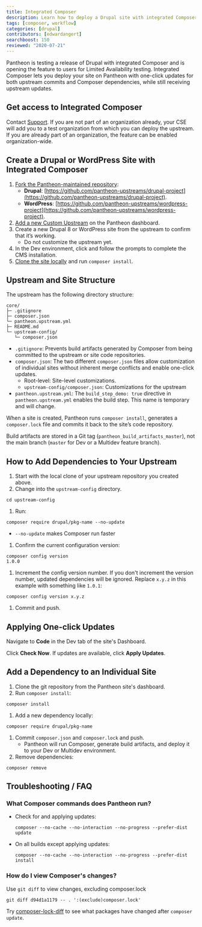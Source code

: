```yaml
---
title: Integrated Composer
description: Learn how to deploy a Drupal site with integrated Composer
tags: [composer, workflow]
categories: [drupal]
contributors: [edwardangert]
searchboost: 150
reviewed: "2020-07-21"
---
```


Pantheon is testing a release of Drupal with integrated Composer and is opening the feature to users for Limited Availability testing. Integrated Composer lets you deploy your site on Pantheon with one-click updates for both upstream commits and Composer dependencies, while still receiving upstream updates.

## Get access to Integrated Composer

Contact [Support](/support). If you are not part of an organization already, your CSE will add you to a test organization from which you can deploy the upstream. If you are already part of an organization, the feature can be enabled organization-wide.

## Create a Drupal or WordPress Site with Integrated Composer

1. [Fork the Pantheon-maintained repository](/create-custom-upstream#create-and-host-the-repository-remotely):
   - **Drupal**: [https://github.com/pantheon-upstreams/drupal-project](https://github.com/pantheon-upstreams/drupal-project).
   - **WordPress**: [https://github.com/pantheon-upstreams/wordpress-project](https://github.com/pantheon-upstreams/wordpress-project).
1. [Add a new Custom Upstream](/create-custom-upstream#connect-repository-to-pantheon) on the Pantheon dashboard.
1. Create a new Drupal 8 or WordPress site from the upstream to confirm that it’s working.
   - Do not customize the upstream yet.
1. In the Dev environment, click <Icon icon="new-window-alt" text="Visit Development Site"/> and follow the prompts to complete the CMS installation.
1. [Clone the site locally](/local-development#get-the-code) and run `composer install`.

## Upstream and Site Structure

The upstream has the following directory structure:

```none:title=core/
core/
├─ .gitignore
├─ composer.json
└─ pantheon.upstream.yml
├─ README.md
└─ upstream-config/
   └─ composer.json
```

- `.gitignore`: Prevents build artifacts generated by Composer from being committed to the upstream or site code repositories.
- `composer.json`: The two different `composer.json` files allow customization of individual sites without inherent merge conflicts and enable one-click updates.
  - Root-level: Site-level customizations.
  - `upstream-config/composer.json`: Customizations for the upstream
- `pantheon.upstream.yml`: The `build_step_demo: true` directive in `pantheon.upstream.yml` enables the build step. This name is temporary and will change.

When a site is created, Pantheon runs `composer install`, generates a `composer.lock` file and commits it back to the site’s code repository.

Build artifacts are stored in a Git tag (`pantheon_build_artifacts_master`), not the main branch (`master` for Dev or a Multidev feature branch).

## How to Add Dependencies to Your Upstream

1. Start with the local clone of your upstream repository you created above.
1. Change into the `upstream-config` directory.

  ```bash{promptUser: user}
  cd upstream-config
  ```

1. Run:

  ```bash{promptUser: user}
  composer require drupal/pkg-name --no-update
  ```

   - `--no-update` makes Composer run faster

1. Confirm the current configuration version:

  ```bash{outputLines:2}
  composer config version
  1.0.0
  ```

1. Increment the config version number. If you don't increment the version number, updated dependencies will be ignored. Replace `x.y.z` in this example with something like `1.0.1`:

  ```bash{promptUser: user}
  composer config version x.y.z
  ```

1. Commit and push.

## Applying One-click Updates

Navigate to **Code** in the Dev tab of the site's Dashboard.

Click **Check Now**. If updates are available, click **Apply Updates**.

## Add a Dependency to an Individual Site

1. Clone the git repository from the Pantheon site's dashboard.
1. Run `composer install`:

  ```bash{promptUser: user}
  composer install
  ```

1. Add a new dependency locally:

  ```bash{promptUser: user}
  composer require drupal/pkg-name
  ```

1. Commit `composer.json` and `composer.lock` and push.
   - Pantheon will run Composer, generate build artifacts, and deploy it to your Dev or Multidev environment.
1. Remove dependencies:

  ```bash{promptUser: user}
  composer remove
  ```

## Troubleshooting / FAQ

### What Composer commands does Pantheon run?

- Check for and applying updates:

  ```bash{promptUser: user}
  composer --no-cache --no-interaction --no-progress --prefer-dist update
  ```

- On all builds except applying updates:

  ```bash{promptUser: user}
  composer --no-cache --no-interaction --no-progress --prefer-dist install
  ```

### How do I view Composer's changes?

Use `git diff` to view changes, excluding composer.lock

```bash{promptUser: user}
git diff d94d1a1179 -- . ':(exclude)composer.lock'
```

Try [composer-lock-diff](https://github.com/davidrjonas/composer-lock-diff) to see what packages have changed after `composer update`.
